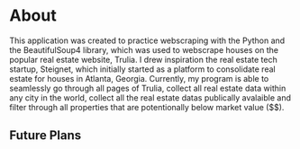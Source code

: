 # About

This application was created to practice webscraping with the Python and the BeautifulSoup4 library, which was used to webscrape houses on the popular 
real estate website, Trulia. I drew inspiration the real estate tech startup, Steignet, which initially started as a platform to consolidate real estate 
for houses in Atlanta, Georgia. Currently, my program is able to seamlessly go through all pages of Trulia, collect all real estate data within any city in 
the world, collect all the real estate datas publically avalaible and filter through all properties that are potentionally below market value ($$). 

## Future Plans
